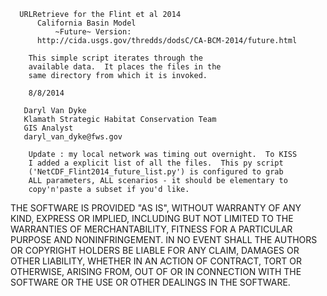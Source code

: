       URLRetrieve for the Flint et al 2014
          California Basin Model
              ~Future~ Version:
		  http://cida.usgs.gov/thredds/dodsC/CA-BCM-2014/future.html
		  
        This simple script iterates through the
        available data.  It places the files in the 
		same directory from which it is invoked.

        8/8/2014
        
       Daryl Van Dyke
       Klamath Strategic Habitat Conservation Team
       GIS Analyst
       daryl_van_dyke@fws.gov
		
		Update : my local network was timing out overnight.  To KISS 
		I added a explicit list of all the files.  This py script 
		('NetCDF_Flint2014_future_list.py') is configured to grab
		ALL parameters, ALL scenarios - it should be elementary to 
		copy'n'paste a subset if you'd like.

  

THE SOFTWARE IS PROVIDED "AS IS", WITHOUT WARRANTY OF ANY KIND, EXPRESS OR
IMPLIED, INCLUDING BUT NOT LIMITED TO THE WARRANTIES OF MERCHANTABILITY,
FITNESS FOR A PARTICULAR PURPOSE AND NONINFRINGEMENT. IN NO EVENT SHALL THE
AUTHORS OR COPYRIGHT HOLDERS BE LIABLE FOR ANY CLAIM, DAMAGES OR OTHER
LIABILITY, WHETHER IN AN ACTION OF CONTRACT, TORT OR OTHERWISE, ARISING FROM,
OUT OF OR IN CONNECTION WITH THE SOFTWARE OR THE USE OR OTHER DEALINGS IN
THE SOFTWARE.
